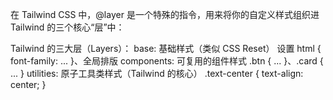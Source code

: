 在 Tailwind CSS 中，@layer 是一个特殊的指令，用来将你的自定义样式组织进 Tailwind 的三个核心“层”中：

Tailwind 的三大层（Layers）：
base: 基础样式（类似 CSS Reset） 设置 html { font-family: ... }、全局排版
components: 可复用的组件样式 .btn { ... }、.card { ... }
utilities: 原子工具类样式（Tailwind 的核心） .text-center { text-align: center; }

<!-- @layer base {
        /* 放全局基础样式 */
    }

    @layer components {
        /* 放自定义组件样式 */
    }

    @layer utilities {
     /* 放自定义工具类 */
    }
-->

<!--
@layer base：添加或覆盖全局基础样式
@layer base {
  h1 {
    font-size: 2.25rem;
    font-weight: 700;
  }

  html {
    font-family: "Quicksand", sans-serif;
  }
} -->

<!--
创建自定义组件类
@layer components {
  .btn {
    @apply px-4 py-2 bg-blue-500 text-white rounded hover:bg-blue-600;
  }

  .card {
    @apply p-4 bg-white shadow-lg rounded-lg;
  }
} -->

<!--
创建你自己的工具类（和 Tailwind 风格一致）
@layer utilities {
  .text-shadow {
    text-shadow: 2px 2px #888888;
  }

  .rotate-y-180 {
    transform: rotateY(180deg);
  }
}    -->
